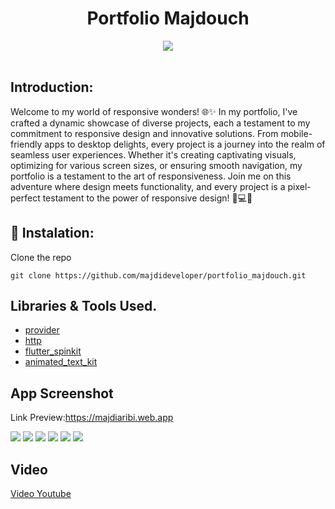 

  
  <center><h1>Portfolio Majdouch</h1>
  <img src="assets/images/Linux-Terminal-icon.png" >
  </center>
  
  

   




<br />
<!-- Introduction-->



## Introduction:
Welcome to my world of responsive wonders! 🌐✨ In my portfolio, I've crafted a dynamic showcase of diverse projects, each a testament to my commitment to responsive design and innovative solutions. From mobile-friendly apps to desktop delights, every project is a journey into the realm of seamless user experiences. Whether it's creating captivating visuals, optimizing for various screen sizes, or ensuring smooth navigation, my portfolio is a testament to the art of responsiveness. Join me on this adventure where design meets functionality, and every project is a pixel-perfect testament to the power of responsive design! 📱💻🚀





## :wrench: Instalation:
Clone the repo
```
git clone https://github.com/majdideveloper/portfolio_majdouch.git
```

## Libraries & Tools Used.
- [provider](https://pub.dev/packages/provider/install)
- [http](https://pub.dev/packages/http)
- [flutter_spinkit](https://pub.dev/packages/flutter_spinkit)
- [animated_text_kit](https://pub.dev/packages/animated_text_kit)



## App Screenshot
Link Preview:https://majdiaribi.web.app

<img src="assets/images/screenshot1.png">
<img src="assets/images/screenshot2.png">
<img src="assets/images/screenshot3.png">
<img src="assets/images/screenshot4.png">
<img src="assets/images/screenshot5.png">
<img src="assets/images/screenshot6.png">


## Video
[Video Youtube](https://youtu.be/jCKrMfXlt_E?si=s4cG867HqlcBhqdY)




